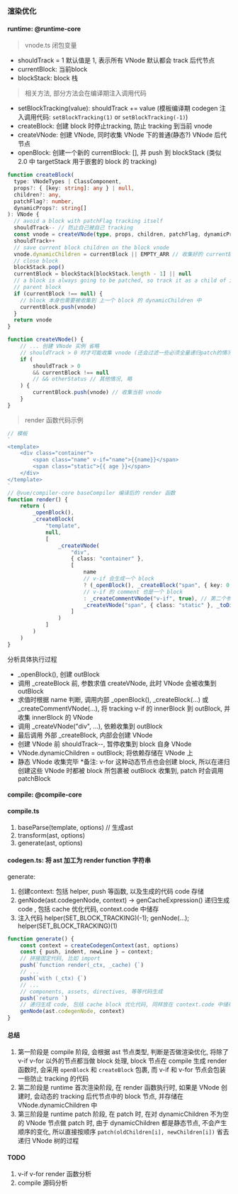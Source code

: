 ### 渲染优化

#### runtime: @runtime-core

> vnode.ts 闭包变量
- shouldTrack = 1 默认值是 1, 表示所有 VNode 默认都会 track 后代节点
- currentBlock: 当前block
- blockStack: block 栈

>相关方法, 部分方法会在编译期注入调用代码
- setBlockTracking(value): shouldTrack += value (模板编译期 codegen 注入调用代码: `setBlockTracking(1)` or `setBlockTracking(-1)`)
- createBlock: 创建 block 时停止tracking, 防止 tracking 到当前 vnode
- createVNode: 创建 VNode, 同时收集 VNode 下的普通(静态?) VNode 后代节点
- openBlock: 创建一个新的 currentBlock: [], 并 push 到 blockStack (类似 2.0 中 targetStack 用于嵌套的 block 的 tracking)


```TypeScript
function createBlock(
  type: VNodeTypes | ClassComponent,
  props?: { [key: string]: any } | null,
  children?: any,
  patchFlag?: number,
  dynamicProps?: string[]
): VNode {
  // avoid a block with patchFlag tracking itself
  shouldTrack-- // 防止自己被自己 tracking
  const vnode = createVNode(type, props, children, patchFlag, dynamicProps) // 仅创建当前 block 的 vnode, 不递归 children
  shouldTrack++
  // save current block children on the block vnode
  vnode.dynamicChildren = currentBlock || EMPTY_ARR // 收集好的 currentBlock 储存在 vnode.dynamicChildren: VNode[]
  // close block
  blockStack.pop()
  currentBlock = blockStack[blockStack.length - 1] || null
  // a block is always going to be patched, so track it as a child of its
  // parent block
  if (currentBlock !== null) {
    // block 本身也需要被收集到 上一个 block 的 dynamicChildren 中
    currentBlock.push(vnode)
  }
  return vnode
}

function createVNode() {
    // ... 创建 VNode 实例 省略
    // shouldTrack > 0 时才可能收集 vnode (还会过滤一些必须全量递归patch的情况)
    if (
        shouldTrack > 0
        && currentBlock !== null
        // && otherStatus // 其他情况, 略
    ) {
        currentBlock.push(vnode) // 收集当前 vnode
    }
}
```

> render 函数代码示例
```TypeScript
// 模板
`
<template>
    <div class="container">
        <span class="name" v-if="name">{{name}}</span>
        <span class="static">{{ age }}</span>
    </div>
</template>
`
// @vue/compiler-core baseCompiler 编译后的 render 函数
function render() {
    return (
        _openBlock(),
        _createBlock(
            "template",
            null,
            [
                _createVNode(
                    "div",
                    { class: "container" },
                    [
                        name
                        // v-if 会生成一个 block
                        ? (_openBlock(), _createBlock("span", { key: 0, class: "name" }, _toDisplayString(name), 1 /* TEXT */))
                        // v-if 的 comment 也是一个 block
                        : _createCommentVNode("v-if", true), // 第二个参数 asBlock: true
                        _createVNode("span", { class: "static" }, _toDisplayString(age), 1 /* TEXT */)
                    ]
                )
            ]
        )
    )
}
```

分析具体执行过程
- _openBlock(), 创建 outBlock
- 调用 _createBlock 前, 参数求值 createVNode, 此时 VNode 会被收集到 outBlock
- 求值时根据 name 判断, 调用内部 _openBlock(), _createBlock(...) 或 _createCommentVNode(...), 将 tracking v-if 的 innerBlock 到 outBlock, 并收集 innerBlock 的 VNode
- 调用 _createVNode("div", ...), 依赖收集到 outBlock
- 最后调用 外部 _createBlock, 内部会创建 VNode
- 创建 VNode 前 shouldTrack--, 暂停收集到 block 自身 VNode
- VNode.dynamicChildren = outBlock; 将依赖存储在 VNode 上
- 静态 VNode 收集完毕
*备注: v-for 这种动态节点也会创建 block, 所以在递归创建这些 VNode 时都被 block 所包裹被 outBlock 收集到, patch 时会调用 patchBlock



#### compile: @compile-core

#### compile.ts
1. baseParse(template, options) // 生成ast
2. transform(ast, options)
3. generate(ast, options)

#### codegen.ts: 将 ast 加工为 render function 字符串
generate:
1. 创建context: 包括 helper, push 等函数, 以及生成的代码 code 存储
2. genNode(ast.codegenNode, context) -> genCacheExpression() 递归生成 code , 包括 cache 优化代码, context.code 中储存
3. 注入代码 helper(SET_BLOCK_TRACKING)(-1); genNode(...); helper(SET_BLOCK_TRACKING)(1)

```TypeScript
function generate() {
    const context = createCodegenContext(ast, options)
    const { push, indent, newLine } = context;
    // 拼接固定代码, 比如 import 
    push(`function render(_ctx, _cache) {`)
    // ...
    push(`with (_ctx) {`)
    // ...
    // components, assets, directives, 等等代码生成
    push(`return `)
    // 递归生成 code, 包括 cache block 优化代码, 同样放在 context.code 中储存
    genNode(ast.codegenNode, context)
}

```

#### 总结
1. 第一阶段是 compile 阶段, 会根据 ast 节点类型, 判断是否做渲染优化, 将除了 v-if v-for 以外的节点都当做 block 处理, block 节点在 compile 生成 render 函数时, 会采用 `openBlock` 和 `createBlock` 包裹, 而 v-if 和 v-for 节点会包装一些防止 tracking 的代码
2. 第二阶段是 runtime 首次渲染阶段, 在 render 函数执行时, 如果是 VNode 创建时, 会动态的 tracking 后代节点中的 block 节点, 并存储在 VNode.dynamicChildren 中
3. 第三阶段是 runtime patch 阶段, 在 patch 时, 在对 dynamicChildren 不为空的 VNode 节点做 patch 时, 由于 dynamicChildren 都是静态节点, 不会产生顺序的变化, 所以直接按顺序 `patch(oldChildren[i], newChildren[i])` 省去递归 VNode 树的过程

#### TODO
1. v-if v-for render 函数分析
2. compile 源码分析